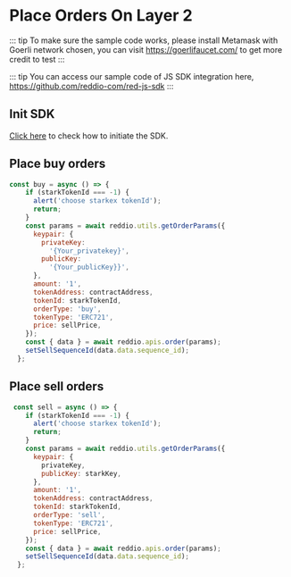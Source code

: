 # Place Orders On Layer 2
::: tip
To make sure the sample code works, please install Metamask with Goerli network chosen, you can visit https://goerlifaucet.com/ to get more credit to test
:::

::: tip
You can access our sample code of JS SDK integration here, https://github.com/reddio-com/red-js-sdk
:::
## Init SDK

[Click here](/guide/jssdk-reference/initiate-sdk) to check how to initiate the SDK.

## Place buy orders
```jsx
const buy = async () => {
    if (starkTokenId === -1) {
      alert('choose starkex tokenId');
      return;
    }
    const params = await reddio.utils.getOrderParams({
      keypair: {
        privateKey:
          '{Your_privatekey}',
        publicKey:
          '{Your_publicKey}}',
      },
      amount: '1',
      tokenAddress: contractAddress,
      tokenId: starkTokenId,
      orderType: 'buy',
      tokenType: 'ERC721',
      price: sellPrice,
    });
    const { data } = await reddio.apis.order(params);
    setSellSequenceId(data.data.sequence_id);
  };
  ```

## Place sell orders

```jsx
 const sell = async () => {
    if (starkTokenId === -1) {
      alert('choose starkex tokenId');
      return;
    }
    const params = await reddio.utils.getOrderParams({
      keypair: {
        privateKey,
        publicKey: starkKey,
      },
      amount: '1',
      tokenAddress: contractAddress,
      tokenId: starkTokenId,
      orderType: 'sell',
      tokenType: 'ERC721',
      price: sellPrice,
    });
    const { data } = await reddio.apis.order(params);
    setSellSequenceId(data.data.sequence_id);
  };
  ```
